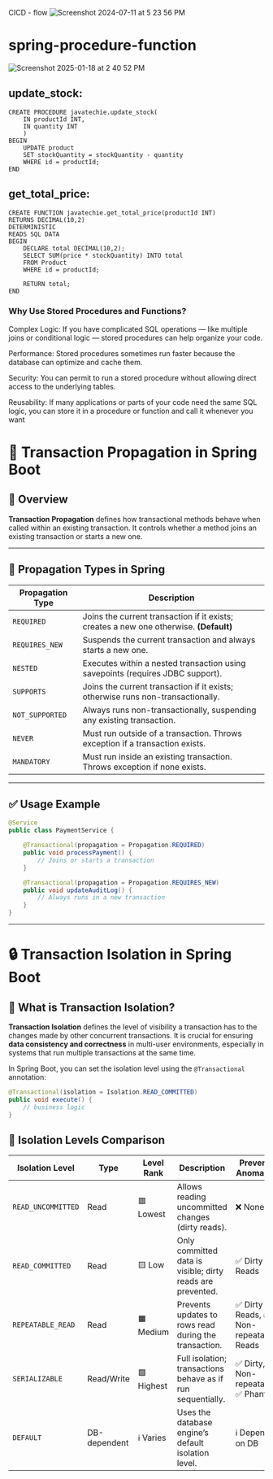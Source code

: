 CICD - flow
![Screenshot 2024-07-11 at 5 23 56 PM](https://github.com/basahota/aws-cicd/assets/25712816/342e97bf-5fbe-490f-bf76-b5bdd33ce415)

# spring-procedure-function

![Screenshot 2025-01-18 at 2 40 52 PM](https://github.com/user-attachments/assets/1a7681e6-2077-464a-a706-45c9ec253c23)

update_stock:
--------------
```
CREATE PROCEDURE javatechie.update_stock(
	IN productId INT,
    IN quantity INT
    )
BEGIN
	UPDATE product
    SET stockQuantity = stockQuantity - quantity
    WHERE id = productId;
END
```
get_total_price:
----------------
```
CREATE FUNCTION javatechie.get_total_price(productId INT)
RETURNS DECIMAL(10,2)
DETERMINISTIC
READS SQL DATA
BEGIN
    DECLARE total DECIMAL(10,2);
    SELECT SUM(price * stockQuantity) INTO total
    FROM Product
    WHERE id = productId;

    RETURN total;
END
```
### Why Use Stored Procedures and Functions?

Complex Logic: If you have complicated SQL operations — like multiple joins or conditional logic — stored procedures can help organize your code.

Performance: Stored procedures sometimes run faster because the database can optimize and cache them.

Security: You can permit to run a stored procedure without allowing direct access to the underlying tables.

Reusability: If many applications or parts of your code need the same SQL logic, you can store it in a procedure or function and call it whenever you want

# 🔁 Transaction Propagation in Spring Boot

## 📘 Overview

**Transaction Propagation** defines how transactional methods behave when called within an existing transaction. It controls whether a method joins an existing transaction or starts a new one.

---

## 🧩 Propagation Types in Spring

| Propagation Type     | Description                                                                 |
|----------------------|-----------------------------------------------------------------------------|
| `REQUIRED`           | Joins the current transaction if it exists; creates a new one otherwise. **(Default)** |
| `REQUIRES_NEW`       | Suspends the current transaction and always starts a new one.               |
| `NESTED`             | Executes within a nested transaction using savepoints (requires JDBC support). |
| `SUPPORTS`           | Joins the current transaction if it exists; otherwise runs non-transactionally. |
| `NOT_SUPPORTED`      | Always runs non-transactionally, suspending any existing transaction.       |
| `NEVER`              | Must run outside of a transaction. Throws exception if a transaction exists. |
| `MANDATORY`          | Must run inside an existing transaction. Throws exception if none exists.   |

---

## ✅ Usage Example

```java
@Service
public class PaymentService {

    @Transactional(propagation = Propagation.REQUIRED)
    public void processPayment() {
        // Joins or starts a transaction
    }

    @Transactional(propagation = Propagation.REQUIRES_NEW)
    public void updateAuditLog() {
        // Always runs in a new transaction
    }
}
```
---

# 🔒 Transaction Isolation in Spring Boot

## 📘 What is Transaction Isolation?

**Transaction Isolation** defines the level of visibility a transaction has to the changes made by other concurrent transactions. It is crucial for ensuring **data consistency and correctness** in multi-user environments, especially in systems that run multiple transactions at the same time.

In Spring Boot, you can set the isolation level using the `@Transactional` annotation:

```java
@Transactional(isolation = Isolation.READ_COMMITTED)
public void execute() {
    // business logic
}
```

## 🧪 Isolation Levels Comparison

| Isolation Level       | Type         | Level Rank   | Description                                                                  | Prevents Anomalies                        | Common Use Case                              |
|------------------------|--------------|---------------|------------------------------------------------------------------------------|--------------------------------------------|-----------------------------------------------|
| `READ_UNCOMMITTED`     | Read          | 🟥 Lowest     | Allows reading uncommitted changes (dirty reads).                            | ❌ None                                     | High-performance analytics, cache warm-up     |
| `READ_COMMITTED`       | Read          | 🟨 Low        | Only committed data is visible; dirty reads are prevented.                   | ✅ Dirty Reads                              | Product listings, user profile reads          |
| `REPEATABLE_READ`      | Read          | 🟧 Medium     | Prevents updates to rows read during the transaction.                        | ✅ Dirty Reads, ✅ Non-repeatable Reads     | Bank balances, order validation               |
| `SERIALIZABLE`         | Read/Write    | 🟩 Highest    | Full isolation; transactions behave as if run sequentially.                  | ✅ Dirty, ✅ Non-repeatable, ✅ Phantom     | Ticket booking, inventory stock consistency   |
| `DEFAULT`              | DB-dependent  | ℹ️ Varies     | Uses the database engine’s default isolation level.                          | ℹ️ Depends on DB                            | When isolation is not explicitly defined      |
